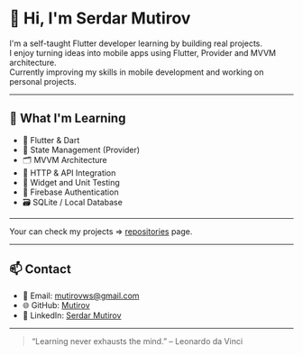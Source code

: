 # 👋 Hi, I'm Serdar Mutirov

I'm a self-taught Flutter developer learning by building real projects.  
I enjoy turning ideas into mobile apps using Flutter, Provider and MVVM architecture.  
Currently improving my skills in mobile development and working on personal projects.  

---

## 🧠 What I'm Learning

- 📱 Flutter & Dart
- 🧩 State Management (Provider)
- 🗂️ MVVM Architecture
- 📡 HTTP & API Integration
- 🧪 Widget and Unit Testing
- 🔐 Firebase Authentication
- 🗃️ SQLite / Local Database

---

Your can check my projects => [repositories](https://github.com/Mutirov?tab=repositories) page.

---

## 📫 Contact

- 📧 Email: mutirovws@gmail.com  
- 🌐 GitHub: [Mutirov](https://github.com/Mutirov)  
- 💼 LinkedIn: [Serdar Mutirov](https://www.linkedin.com/in/serdar-mutirov-23b459376/)

---

> “Learning never exhausts the mind.” – Leonardo da Vinci


